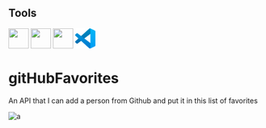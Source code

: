 ## Tools 
<span>
<img src="https://cdn.jsdelivr.net/gh/devicons/devicon/icons/css3/css3-original.svg" width="40" height="40"  />
<img src="https://cdn.jsdelivr.net/gh/devicons/devicon/icons/javascript/javascript-original.svg" width="40" height="40"  />
<img src="https://cdn.jsdelivr.net/gh/devicons/devicon/icons/html5/html5-original.svg" width="40" height="40"  />
<img src="https://github.com/SLAriosi/svgTools/blob/main/vsCode.png" width="40" height="40" />
</span>

# gitHubFavorites
An API that I can add a person from Github and put it in this list of favorites

![a](https://github.com/SLAriosi/gitHubFavorites/assets/125418147/92737122-b228-40aa-aa06-dc45a098d69e)
